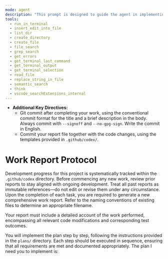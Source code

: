 ```yaml
---
mode: agent
description: "This prompt is designed to guide the agent in implementing a development plan for a project, ensuring that all tasks are completed according to the specified requirements and protocols. The agent will follow a structured approach to code implementation, testing, and reporting."
tools:
  - run_in_terminal
  - insert_edit_into_file
  - list_dir
  - create_directory
  - create_file
  - file_search
  - grep_search
  - get_errors
  - get_terminal_last_command
  - get_terminal_output
  - get_terminal_selection
  - read_file
  - replace_string_in_file
  - semantic_search
  - think
  - vscode_searchExtensions_internal
---
```

* **Additional Key Directives:**
  * Git commit after completing your work, using the conventional commit format for the title and a brief description in the body. Always commit with `--signoff` and `--no-gpg-sign`. Write the commit in English.
  * Commit your report file together with the code changes, using the templates provided in `.github/codex/`.

# Work Report Protocol

Development progress for this project is systematically tracked within the `.github/codex` directory. Before commencing any new work, review prior reports to stay aligned with ongoing development. Treat all past reports as immutable references—do not edit or revise them under any circumstance. Upon the completion of each task, you are required to generate a new comprehensive work report. Refer to the naming conventions of existing files to determine an appropriate filename. 

Your report must include a detailed account of the work performed, encompassing all relevant code modifications and corresponding test outcomes.

You will implement the plan step by step, following the instructions provided in the `plans/` directory. Each step should be executed in sequence, ensuring that all requirements are met and documented appropriately. The plan I need you to implement is: 
